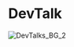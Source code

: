 # DevTalk

![DevTalks_BG_2](https://user-images.githubusercontent.com/110400980/213776216-8893866a-89fc-4675-beaa-e658f698f209.png)
